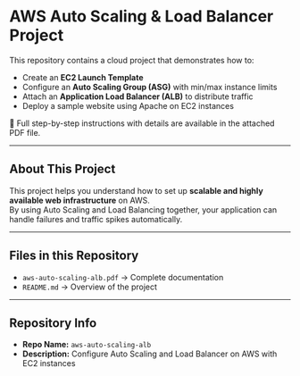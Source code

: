 # AWS Auto Scaling & Load Balancer Project

This repository contains a cloud project that demonstrates how to:

- Create an **EC2 Launch Template**
- Configure an **Auto Scaling Group (ASG)** with min/max instance limits
- Attach an **Application Load Balancer (ALB)** to distribute traffic
- Deploy a sample website using Apache on EC2 instances

📄 Full step-by-step instructions with details are available in the attached PDF file.

---

## About This Project
This project helps you understand how to set up **scalable and highly available web infrastructure** on AWS.  
By using Auto Scaling and Load Balancing together, your application can handle failures and traffic spikes automatically.

---

## Files in this Repository
- `aws-auto-scaling-alb.pdf` → Complete documentation  
- `README.md` → Overview of the project  

---

## Repository Info
- **Repo Name:** `aws-auto-scaling-alb`  
- **Description:** Configure Auto Scaling and Load Balancer on AWS with EC2 instances  

